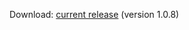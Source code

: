 
Download: [current release](https://github.com/edwardsnj/HorvathLabTools/releases/tag/RNA2DNAlign-1.0.8) (version 1.0.8)
